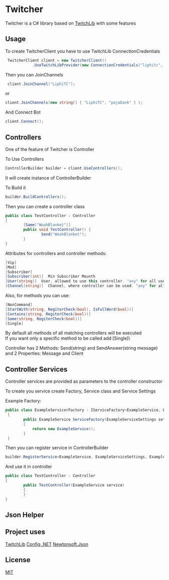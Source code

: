 
# Twitcher

Twitcher is a C# library based on [TwitchLib](https://github.com/TwitchLib/TwitchLib) with some features

## Usage

To create TwitcherClient you have to use TwitchLib ConnectionCredentials
```c#
 TwitcherClient client = new TwitcherClient()
            .UseTwitchLibProvider(new ConnectionCredentials("liphitc", "somerandomnotrealtoken")) 
```
Then you can JoinChannels
```c#
 client.JoinChannel("LiphiTC");
```
or
```c#
client.JoinChannels(new string[] { "LiphiTC", "pajaDank" } );
```

And Connect Bot
```c#
client.Connect(); 
```

## Controllers
One of the feature of Twitcher is Controller

To Use Controllers 
```c#
ControllerBuilder builder = client.UseControllers();
```
It will сreate instance of ControllerBuilder

To Build it
```c#
builder.BuildControllers();
```


Then you can create a controller class
```c#
public class TestController : Controller
{
        [Same("WoahBlanket")]
        public void TestController() {
                Send("WoahBlanket");
        }
}
``` 
Attributes for controllers and controller methods:
```c#
[Vip]
[Mod]
[Subscriber]
[Subscriber(int)]  Min Subscriber Mounth
[User(string)]  User, allowed to use this controller. "any" for all users. By default "any"
[Channel(string)]  Channel, where controller can be used. "any" for all connected channels. By default "any"
```
Also, for methods you can use:
```c#
[NonCommand] 
[StartWith(string, RegiterCheck(bool), IsFullWord(bool))]
[Contains(string, RegiterCheck(bool))]
[Same(string, RegiterCheck(bool))]
[Single]
```
By default all methods of all matching controllers will be executed\
If you want only a specific method to be called add [Single]\

Controller has 2 Methods: Send(string) and SendAnswer(string message)\
and 2 Properties: Message and Client


## Controller Services
Controller services are provided as parameters to the controller constructor  

To create you service create Factory, Service class and Service Settings

Example Factory: 
```c#
public class ExampleServicerFactory : IServiceFactory<ExampleService, ExampleServiceSettings>
 {
        public ExampleService ServiceFactory(ExampleServiceSettings settings, TwitcherClient client, ChatMessage message)
        {
            return new ExampleService();
        }
 }
```
Then you can register service in ControllerBuilder
```c#
builder.RegisterService<ExampleService, ExampleServiceSettings, ExampleServiceSettings>(new ExampleServiceSettings());
```
And use it in controller
```c#
public class TestController : Controller
{
        public TestController(ExampleService service) 
        {
        }
}
``` 
## Json Helper

## Project uses
[TwitchLib](https://github.com/TwitchLib/TwitchLib)
[Config .NET](https://github.com/aloneguid/config)
[Newtonsoft.Json](https://github.com/JamesNK/Newtonsoft.Json)


## License
[MIT](https://choosealicense.com/licenses/mit/)
